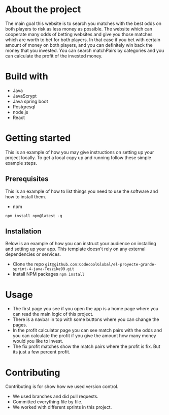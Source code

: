 # About the project
The main goal this website is to search you matches with the best odds on both players to risk as less money as possible.
The website which can cooperate many odds of betting websites and give you those matches
which are worth to bet for both players. In that case if you bet with certain amount of money on both players, and
you can definitely win back the money that you invested.
You can search matchPairs by categories and you can calculate the profit of the invested money.

# Build with
 - Java
 - JavaScrypt
 - Java spring boot
 - Postgresql
 - node.js
 - React

# Getting started
This is an example of how you may give instructions on setting up your project locally.
To get a local copy up and running follow these simple example steps.

## Prerequisites
This is an example of how to list things you need to use the software and how to install them.

- npm
```shell
npm install npm@latest -g
```

## Installation
Below is an example of how you can instruct your audience on installing and setting up your app.
This template doesn't rely on any external dependencies or services.

- Clone the repo
      `git@github.com:CodecoolGlobal/el-proyecte-grande-sprint-4-java-Teszike99.git`
- Install NPM packages
      `npm install`

# Usage
- The first page you see if you open the app is a home page where you can read the main logic of this project.
- There is a navbar in top with some buttons where you can change the pages.
- In the profit calculator page you can see match pairs with the odds and you can calculate the
  profit if you give the amount how many money would you like to invest.
- The fix profit matches show the match pairs where the profit is fix. But its just a few percent profit.

# Contributing
Contributing is for show how we used version control.

- We used branches and did pull requests.
- Committed everything file by file.
- We worked with different sprints in this project.
